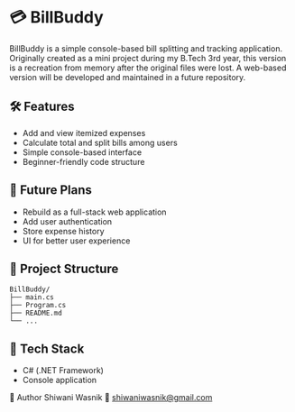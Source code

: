 # 💳 BillBuddy
BillBuddy is a simple console-based bill splitting and tracking application.
Originally created as a mini project during my B.Tech 3rd year, this version is a recreation from memory after the original files were lost. A web-based version will be developed and maintained in a future repository.

## 🛠 Features
- Add and view itemized expenses
- Calculate total and split bills among users
- Simple console-based interface
- Beginner-friendly code structure

## 🚀 Future Plans
- Rebuild as a full-stack web application
- Add user authentication
- Store expense history
- UI for better user experience

## 📂 Project Structure

```
BillBuddy/
├── main.cs
├── Program.cs
├── README.md
└── ...
```


## 🧠 Tech Stack
- C# (.NET Framework)
- Console application

📝 Author
Shiwani Wasnik
📧 shiwaniwasnik@gmail.com

